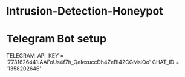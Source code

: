 # Intrusion-Detection-Honeypot

# Telegram Bot setup
TELEGRAM_API_KEY = '7731626441:AAFoUs4f7h_QeIexuccDh4ZeBI42CGMsiOo'
CHAT_ID = '1358202646'